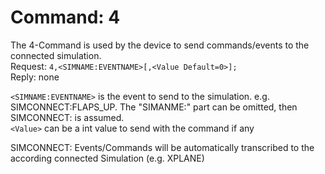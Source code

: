 # Command: 4

The 4-Command is used by the device to send commands/events to the connected simulation.  
Request: `4,<SIMNAME:EVENTNAME>[,<Value Default=0>];`  
Reply: none

`<SIMNAME:EVENTNAME>` is the event to send to the simulation. e.g. SIMCONNECT:FLAPS\_UP. The "SIMANME:" part can be omitted, then SIMCONNECT: is assumed.  
`<Value>` can be a int value to send with the command if any

SIMCONNECT: Events/Commands will be automatically transcribed to the according connected Simulation \(e.g. XPLANE\)

